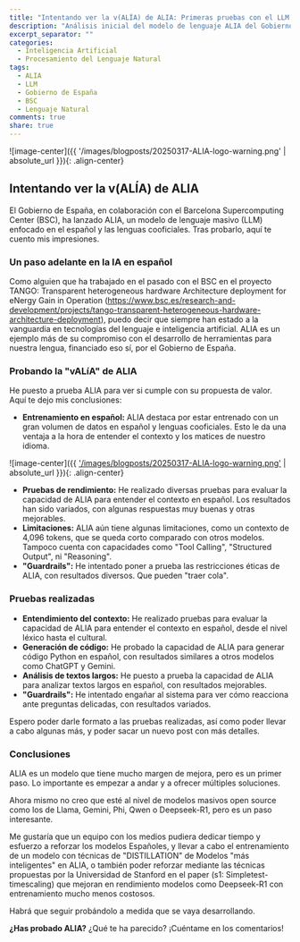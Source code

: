 ```yaml
---
title: "Intentando ver la v(ALÍA) de ALIA: Primeras pruebas con el LLM del Gobierno de España"
description: "Análisis inicial del modelo de lenguaje ALIA del Gobierno de España, con pruebas de rendimiento y entendimiento del contexto en español."
excerpt_separator: ""
categories:
  - Inteligencia Artificial
  - Procesamiento del Lenguaje Natural
tags:
  - ALIA
  - LLM
  - Gobierno de España
  - BSC
  - Lenguaje Natural
comments: true
share: true
---
```


![image-center]({{ '/images/blogposts/20250317-ALIA-logo-warning.png' | absolute_url }}){: .align-center}

## Intentando ver la v(ALÍA) de ALIA

El Gobierno de España, en colaboración con el Barcelona Supercomputing Center (BSC), ha lanzado ALIA, un modelo de lenguaje masivo (LLM) enfocado en el español y las lenguas cooficiales. Tras probarlo, aquí te cuento mis impresiones.

### Un paso adelante en la IA en español

Como alguien que ha trabajado en el pasado con el BSC en el proyecto TANGO: Transparent heterogeneous hardware Architecture deployment for eNergy Gain in Operation (https://www.bsc.es/research-and-development/projects/tango-transparent-heterogeneous-hardware-architecture-deployment), puedo decir que siempre han estado a la vanguardia en tecnologías del lenguaje e inteligencia artificial. ALIA es un ejemplo más de su compromiso con el desarrollo de herramientas para nuestra lengua, financiado eso sí, por el Gobierno de España.

### Probando la "vALíA" de ALIA

He puesto a prueba ALIA para ver si cumple con su propuesta de valor. Aquí te dejo mis conclusiones:

* **Entrenamiento en español:** ALIA destaca por estar entrenado con un gran volumen de datos en español y lenguas cooficiales. Esto le da una ventaja a la hora de entender el contexto y los matices de nuestro idioma.

![image-center]({{ ['/images/blogposts/20250317-ALIA-logo-warning.png'](https://huggingface.co/BSC-LT/ALIA-40b/resolve/main/images/corpus_languages.png) | absolute_url }}){: .align-center}

* **Pruebas de rendimiento:** He realizado diversas pruebas para evaluar la capacidad de ALIA para entender el contexto en español. Los resultados han sido variados, con algunas respuestas muy buenas y otras mejorables.
* **Limitaciones:** ALIA aún tiene algunas limitaciones, como un contexto de 4,096 tokens, que se queda corto comparado con otros modelos. Tampoco cuenta con capacidades como "Tool Calling", "Structured Output", ni "Reasoning".
* **"Guardrails":** He intentado poner a prueba las restricciones éticas de ALIA, con resultados diversos. Que pueden "traer cola".

### Pruebas realizadas

* **Entendimiento del contexto:** He realizado pruebas para evaluar la capacidad de ALIA para entender el contexto en español, desde el nivel léxico hasta el cultural.
* **Generación de código:** He probado la capacidad de ALIA para generar código Python en español, con resultados similares a otros modelos como ChatGPT y Gemini.
* **Análisis de textos largos:** He puesto a prueba la capacidad de ALIA para analizar textos largos en español, con resultados mejorables.
* **"Guardrails":** He intentado engañar al sistema para ver cómo reacciona ante preguntas delicadas, con resultados variados.

Espero poder darle formato a las pruebas realizadas, así como poder llevar a cabo algunas más, y poder sacar un nuevo post con más detalles.

### Conclusiones

ALIA es un modelo que tiene mucho margen de mejora, pero es un primer paso. Lo importante es empezar a andar y a ofrecer múltiples soluciones. 

Ahora mismo no creo que esté al nivel de modelos masivos open source como los de Llama, Gemini, Phi, Qwen o Deepseek-R1, pero es un paso interesante.

Me gustaría que un equipo con los medios pudiera dedicar tiempo y esfuerzo a reforzar los modelos Españoles, y llevar a cabo el entrenamiento de un modelo con técnicas de "DISTILLATION" de Modelos "más inteligentes" en ALIA, o también poder reforzar mediante las técnicas propuestas por la Universidad de Stanford en el paper (s1: Simpletest-timescaling) que mejoran en rendimiento modelos como Deepseek-R1 con entrenamiento mucho menos costosos.

Habrá que seguir probándolo a medida que se vaya desarrollando.


**¿Has probado ALIA?** ¿Qué te ha parecido? ¡Cuéntame en los comentarios!